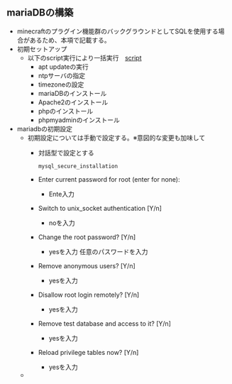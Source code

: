 ## mariaDBの構築
* minecraftのプラグイン機能群のバックグラウンドとしてSQLを使用する場合があるため、本項で記載する。
* 初期セットアップ
  * 以下のscript実行により一括実行　[script](https://github.com/maron-gt123/k8s-setup-for-proxmox/blob/main/minecraft/sql/setup.sh)
      * apt updateの実行
      * ntpサーバの指定
      * timezoneの設定
      * mariaDBのインストール
      * Apache2のインストール
      * phpのインストール
      * phpmyadminのインストール
* mariadbの初期設定
  * 初期設定については手動で設定する。※意図的な変更も加味して
    * 対話型で設定とする
    
          mysql_secure_installation
    * Enter current password for root (enter for none):
      * Ente入力
    * Switch to unix_socket authentication [Y/n]
      * noを入力
    * Change the root password? [Y/n]
      * yesを入力 任意のパスワードを入力
    * Remove anonymous users? [Y/n]
      * yesを入力
    * Disallow root login remotely? [Y/n]
      * yesを入力
    * Remove test database and access to it? [Y/n]
      * yesを入力
    * Reload privilege tables now? [Y/n]
      * yesを入力
  * 
